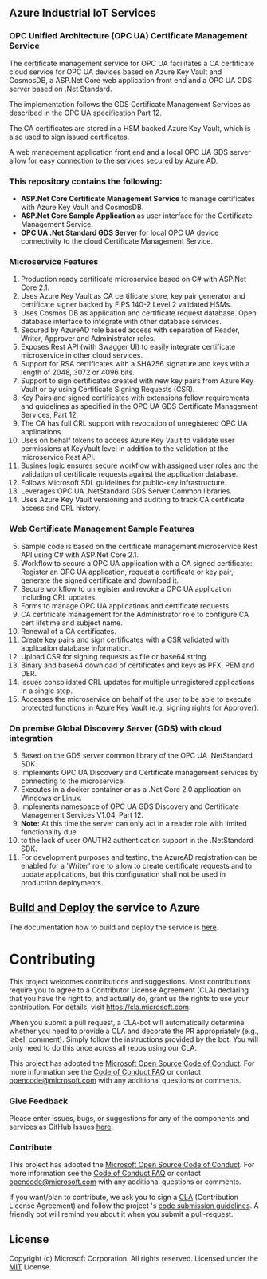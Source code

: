 ## Azure Industrial IoT Services

### OPC Unified Architecture (OPC UA) Certificate Management Service

The certificate management service for OPC UA facilitates a CA certificate cloud service for OPC UA devices
based on Azure Key Vault and CosmosDB, a ASP.Net Core web application front end and a OPC UA GDS server based on .Net Standard.

The implementation follows the GDS Certificate Management Services as described in the OPC UA specification Part 12.

The CA certificates are stored in a HSM backed Azure Key Vault, which is also used to sign issued certificates. 

A web management application front end and a local OPC UA GDS server allow for easy connection to the services secured by Azure AD.

### This repository contains the following:

* **ASP.Net Core Certificate Management Service** to manage certificates with Azure Key Vault and CosmosDB.
* **ASP.Net Core Sample Application** as user interface for the Certificate Management Service.
* **OPC UA .Net Standard GDS Server** for local OPC UA device connectivity to the cloud Certificate Management Service.

### Microservice Features
1. Production ready certificate microservice based on C# with ASP.Net Core 2.1.
2. Uses Azure Key Vault as CA certificate store, key pair generator and certificate signer backed by FIPS 140-2 Level 2 validated HSMs.
3. Uses Cosmos DB as application and certificate request database. Open database interface to integrate with other database services.
2. Secured by AzureAD role based access with separation of Reader, Writer, Approver and Administrator roles.
2. Exposes Rest API (with Swagger UI) to easily integrate certificate microservice in other cloud services.
7. Support for RSA certificates with a SHA256 signature and keys with a length of 2048, 3072 or 4096 bits.
8. Support to sign certificates created with new key pairs from Azure Key Vault or by using Certificate Signing Requests (CSR).
4. Key Pairs and signed certificates with extensions follow requirements and guidelines as specified in the OPC UA GDS Certificate Management Services, Part 12.
9. The CA has full CRL support with revocation of unregistered OPC UA applications.
5. Uses on behalf tokens to access Azure Key Vault to validate user permissions at KeyVault level in addition to the validation at the microservice Rest API.
8. Busines logic ensures secure workflow with assigned user roles and the validation of certificate requests against the application database.
9. Follows Microsoft SDL guidelines for public-key infrastructure.
5. Leverages OPC UA .NetStandard GDS Server Common libraries.
13. Uses Azure Key Vault versioning and auditing to track CA certificate access and CRL history.

### Web Certificate Management Sample Features
5. Sample code is based on the certificate management microservice Rest API using C# with ASP.Net Core 2.1.
8. Workflow to secure a OPC UA application with a CA signed certificate: Register an OPC UA application, request a certificate or key pair, generate the signed certificate and download it.
7. Secure workflow to unregister and revoke a OPC UA application including CRL updates.
5. Forms to manage OPC UA applications and certificate requests.
8. CA certificate management for the Administrator role to configure CA cert lifetime and subject name.
9. Renewal of a CA certificates.
8. Create key pairs and sign certificates with a CSR validated with application database information.
11. Upload CSR for signing requests as file or base64 string.
9. Binary and base64 download of certificates and keys as PFX, PEM and DER.
10. Issues consolidated CRL updates for multiple unregistered applications in a single step.
11. Accesses the microservice on behalf of the user to be able to execute protected functions in Azure Key Vault (e.g. signing rights for Approver).

### On premise Global Discovery Server (GDS) with cloud integration
5. Based on the GDS server common library of the OPC UA .NetStandard SDK.
6. Implements OPC UA Discovery and Certificate management services by connecting to the microservice.
7. Executes in a docker container or as a .Net Core 2.0 application on Windows or Linux.
8. Implements namespace of OPC UA GDS Discovery and Certificate Management Services V1.04, Part 12.
6. **Note:** At this time the server can only act in a reader role with limited functionality due
10.  to the lack of user OAUTH2 authentication support in the .NetStandard SDK. 
11. For development purposes and testing, the AzureAD registration can be enabled for a 'Writer' role to allow to create certificate requests and to update applications, 
but this configuration shall not be used in production deployments.

## [Build and Deploy](docs/howto-deploy-services.md) the service to Azure

The documentation how to build and deploy the service is [here](docs/howto-deploy-services.md).
<!---
## [Build and Run](docs/howto-run-services-locally.md) the services locally

The documentation how to build and run the service is [here](docs/howto-run-services-locally.md).
-->

# Contributing

This project welcomes contributions and suggestions.  Most contributions require you to agree to a
Contributor License Agreement (CLA) declaring that you have the right to, and actually do, grant us
the rights to use your contribution. For details, visit https://cla.microsoft.com.

When you submit a pull request, a CLA-bot will automatically determine whether you need to provide
a CLA and decorate the PR appropriately (e.g., label, comment). Simply follow the instructions
provided by the bot. You will only need to do this once across all repos using our CLA.

This project has adopted the [Microsoft Open Source Code of Conduct](https://opensource.microsoft.com/codeofconduct/).
For more information see the [Code of Conduct FAQ](https://opensource.microsoft.com/codeofconduct/faq/) or
contact [opencode@microsoft.com](mailto:opencode@microsoft.com) with any additional questions or comments.

### Give Feedback

Please enter issues, bugs, or suggestions for any of the components and services as GitHub Issues [here](https://github.com/Azure/azure-iiot-opcvault-service/issues).

### Contribute

This project has adopted the [Microsoft Open Source Code of Conduct](https://opensource.microsoft.com/codeofconduct).  For more information see the [Code of Conduct FAQ](https://opensource.microsoft.com/codeofconduct/faq) or contact [opencode@microsoft.com](mailto:opencode@microsoft.com) with any additional questions or comments.

If you want/plan to contribute, we ask you to sign a [CLA](https://cla.microsoft.com/) (Contribution License Agreement) and follow the project 's [code submission guidelines](docs/contributing.md). A friendly bot will remind you about it when you submit a pull-request. ​ 

## License

Copyright (c) Microsoft Corporation. All rights reserved.
Licensed under the [MIT](LICENSE) License.  

[azure-free]:https://azure.microsoft.com/en-us/free/
[powershell-install]:https://azure.microsoft.com/en-us/downloads/#PowerShell

[run-with-docker-url]: https://docs.microsoft.com/azure/iot-suite/iot-suite-remote-monitoring-deploy-local#run-the-microservices-in-docker
[rm-arch-url]: https://docs.microsoft.com/azure/iot-suite/iot-suite-remote-monitoring-sample-walkthrough
[postman-url]: https://www.getpostman.com
[iotedge-url]: https://github.com/Azure/iotedge
[docker-url]: https://www.docker.com/
[dotnet-install]: https://www.microsoft.com/net/learn/get-started
[vs-install-url]: https://www.visualstudio.com/downloads
[dotnetcore-tools-url]: https://www.microsoft.com/net/core#windowsvs2017


